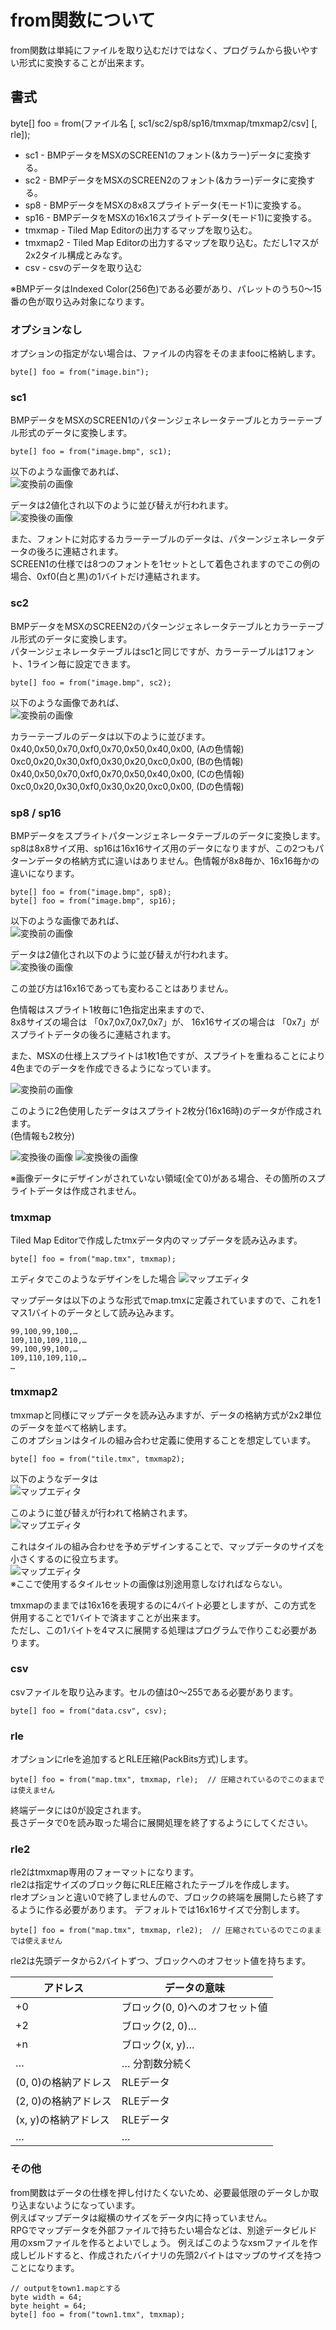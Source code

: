 # from関数について

from関数は単純にファイルを取り込むだけではなく、プログラムから扱いやすい形式に変換することが出来ます。  

## 書式

byte[] foo = from(ファイル名 [, sc1/sc2/sp8/sp16/tmxmap/tmxmap2/csv] [, rle]);

- sc1 - BMPデータをMSXのSCREEN1のフォント(&カラー)データに変換する。
- sc2 - BMPデータをMSXのSCREEN2のフォント(&カラー)データに変換する。
- sp8 - BMPデータをMSXの8x8スプライトデータ(モード1)に変換する。
- sp16 - BMPデータをMSXの16x16スプライトデータ(モード1)に変換する。
- tmxmap - Tiled Map Editorの出力するマップを取り込む。
- tmxmap2 - Tiled Map Editorの出力するマップを取り込む。ただし1マスが2x2タイル構成とみなす。
- csv - csvのデータを取り込む

※BMPデータはIndexed Color(256色)である必要があり、パレットのうち0～15番の色が取り込み対象になります。

### オプションなし
オプションの指定がない場合は、ファイルの内容をそのままfooに格納します。
```
byte[] foo = from("image.bin");
```

### sc1
BMPデータをMSXのSCREEN1のパターンジェネレータテーブルとカラーテーブル形式のデータに変換します。  
```
byte[] foo = from("image.bmp", sc1);
```
以下のような画像であれば、  
![変換前の画像](sc1-1.png)  

データは2値化され以下のように並び替えが行われます。  
![変換後の画像](sc1-2.png)  

また、フォントに対応するカラーテーブルのデータは、パターンジェネレータデータの後ろに連結されます。  
SCREEN1の仕様では8つのフォントを1セットとして着色されますのでこの例の場合、0xf0(白と黒)の1バイトだけ連結されます。

### sc2
BMPデータをMSXのSCREEN2のパターンジェネレータテーブルとカラーテーブル形式のデータに変換します。  
パターンジェネレータテーブルはsc1と同じですが、カラーテーブルは1フォント、1ライン毎に設定できます。
```
byte[] foo = from("image.bmp", sc2);
```
以下のような画像であれば、  
![変換前の画像](sc2-1.png)  

カラーテーブルのデータは以下のように並びます。  
0x40,0x50,0x70,0xf0,0x70,0x50,0x40,0x00, (Aの色情報)  
0xc0,0x20,0x30,0xf0,0x30,0x20,0xc0,0x00, (Bの色情報)  
0x40,0x50,0x70,0xf0,0x70,0x50,0x40,0x00, (Cの色情報)  
0xc0,0x20,0x30,0xf0,0x30,0x20,0xc0,0x00, (Dの色情報)  

### sp8 / sp16
BMPデータをスプライトパターンジェネレータテーブルのデータに変換します。  
sp8は8x8サイズ用、sp16は16x16サイズ用のデータになりますが、この2つもパターンデータの格納方式に違いはありません。色情報が8x8毎か、16x16毎かの違いになります。  

```
byte[] foo = from("image.bmp", sp8);
byte[] foo = from("image.bmp", sp16);
```

以下のような画像であれば、  
![変換前の画像](sp1-1.png)  

データは2値化され以下のように並び替えが行われます。  
![変換後の画像](sp1-2.png)  

この並び方は16x16であっても変わることはありません。  

色情報はスプライト1枚毎に1色指定出来ますので、  
8x8サイズの場合は 「0x7,0x7,0x7,0x7」が、
16x16サイズの場合は 「0x7」がスプライトデータの後ろに連結されます。

また、MSXの仕様上スプライトは1枚1色ですが、スプライトを重ねることにより4色までのデータを作成できるようになっています。

![変換前の画像](sp1-3.png)  

このように2色使用したデータはスプライト2枚分(16x16時)のデータが作成されます。  
(色情報も2枚分)

![変換後の画像](sp1-4.png)  ![変換後の画像](sp1-5.png)  

※画像データにデザインがされていない領域(全て0)がある場合、その箇所のスプライトデータは作成されません。

### tmxmap
Tiled Map Editorで作成したtmxデータ内のマップデータを読み込みます。
```
byte[] foo = from("map.tmx", tmxmap);
```
エディタでこのようなデザインをした場合
![マップエディタ](tmx1.png)  

マップデータは以下のような形式でmap.tmxに定義されていますので、これを1マス1バイトのデータとして読み込みます。
```
99,100,99,100,…
109,110,109,110,…
99,100,99,100,…
109,110,109,110,…
…
```

### tmxmap2
tmxmapと同様にマップデータを読み込みますが、データの格納方式が2x2単位のデータを並べて格納します。  
このオプションはタイルの組み合わせ定義に使用することを想定しています。

```
byte[] foo = from("tile.tmx", tmxmap2);
```

以下のようなデータは  
![マップエディタ](tmx2-1.png)  

このように並び替えが行われて格納されます。  
![マップエディタ](tmx2-2.png)  

これはタイルの組み合わせを予めデザインすることで、マップデータのサイズを小さくするのに役立ちます。  
![マップエディタ](tmx2-3.png)  
※ここで使用するタイルセットの画像は別途用意しなければならない。  

tmxmapのままでは16x16を表現するのに4バイト必要としますが、この方式を併用することで1バイトで済ますことが出来ます。  
ただし、この1バイトを4マスに展開する処理はプログラムで作りこむ必要があります。  

### csv
csvファイルを取り込みます。セルの値は0～255である必要があります。
```
byte[] foo = from("data.csv", csv);
```

### rle
オプションにrleを追加するとRLE圧縮(PackBits方式)します。
```
byte[] foo = from("map.tmx", tmxmap, rle);  // 圧縮されているのでこのままでは使えません
```
終端データには0が設定されます。  
長さデータで0を読み取った場合に展開処理を終了するようにしてください。

### rle2
rle2はtmxmap専用のフォーマットになります。  
rle2は指定サイズのブロック毎にRLE圧縮されたテーブルを作成します。  
rleオプションと違い0で終了しませんので、ブロックの終端を展開したら終了するように作る必要があります。
デフォルトでは16x16サイズで分割します。
```
byte[] foo = from("map.tmx", tmxmap, rle2);  // 圧縮されているのでこのままでは使えません
```
rle2は先頭データから2バイトずつ、ブロックへのオフセット値を持ちます。

|アドレス|データの意味|
|--|--|
|+0|ブロック(0, 0)へのオフセット値|
|+2|ブロック(2, 0)…|
|+n|ブロック(x, y)…|
|…|… 分割数分続く|
|(0, 0)の格納アドレス|RLEデータ|
|(2, 0)の格納アドレス|RLEデータ|
|(x, y)の格納アドレス|RLEデータ|
|…|…|


### その他

from関数はデータの仕様を押し付けたくないため、必要最低限のデータしか取り込まないようになっています。  
例えばマップデータは縦横のサイズをデータ内に持っていません。  
RPGでマップデータを外部ファイルで持ちたい場合などは、別途データビルド用のxsmファイルを作るとよいでしょう。
例えばこのようなxsmファイルを作成しビルドすると、作成されたバイナリの先頭2バイトはマップのサイズを持つことになります。
```
// outputをtown1.mapとする
byte width = 64;
byte height = 64;
byte[] foo = from("town1.tmx", tmxmap);
```
